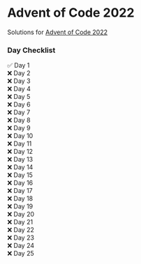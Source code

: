 # Advent of Code 2022

Solutions for [Advent of Code 2022](https://adventofcode.com/)

### Day Checklist

:white_check_mark: Day 1\
:x: Day 2\
:x: Day 3\
:x: Day 4\
:x: Day 5\
:x: Day 6\
:x: Day 7\
:x: Day 8\
:x: Day 9\
:x: Day 10\
:x: Day 11\
:x: Day 12\
:x: Day 13\
:x: Day 14\
:x: Day 15\
:x: Day 16\
:x: Day 17\
:x: Day 18\
:x: Day 19\
:x: Day 20\
:x: Day 21\
:x: Day 22\
:x: Day 23\
:x: Day 24\
:x: Day 25
